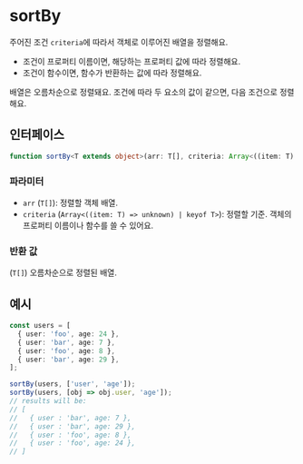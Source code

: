 # sortBy

주어진 조건 `criteria`에 따라서 객체로 이루어진 배열을 정렬해요.

- 조건이 프로퍼티 이름이면, 해당하는 프로퍼티 값에 따라 정렬해요.
- 조건이 함수이면, 함수가 반환하는 값에 따라 정렬해요.

배열은 오름차순으로 정렬돼요. 조건에 따라 두 요소의 값이 같으면, 다음 조건으로 정렬해요.

## 인터페이스

```typescript
function sortBy<T extends object>(arr: T[], criteria: Array<((item: T) => unknown) | keyof T>): T[];
```

### 파라미터

- `arr` (`T[]`): 정렬할 객체 배열.
- `criteria` (`Array<((item: T) => unknown) | keyof T>`): 정렬할 기준. 객체의 프로퍼티 이름이나 함수를 쓸 수 있어요.

### 반환 값

(`T[]`) 오름차순으로 정렬된 배열.

## 예시

```typescript
const users = [
  { user: 'foo', age: 24 },
  { user: 'bar', age: 7 },
  { user: 'foo', age: 8 },
  { user: 'bar', age: 29 },
];

sortBy(users, ['user', 'age']);
sortBy(users, [obj => obj.user, 'age']);
// results will be:
// [
//   { user : 'bar', age: 7 },
//   { user : 'bar', age: 29 },
//   { user : 'foo', age: 8 },
//   { user : 'foo', age: 24 },
// ]
```
